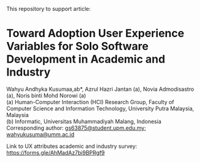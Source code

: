 This repository to support article:
<h1>Toward Adoption User Experience Variables for Solo Software Development in Academic and Industry</h1>

Wahyu Andhyka Kusumaa,ab*, Azrul Hazri Jantan (a), Novia Admodisastro (a), Noris binti Mohd Norowi (a)<br>
(a) Human-Computer Interaction (HCI) Research Group, Faculty of Computer Science and Information Technology, University Putra Malaysia, Malaysia<br> 
(b) Informatic, Universitas Muhammadiyah Malang, Indonesia<br>
Corresponding author: gs63875@student.upm.edu.my; wahyukusuma@umm.ac.id

Link to UX attributes academic and industry survey: https://forms.gle/AhMadAz7bi9BPRgf9
